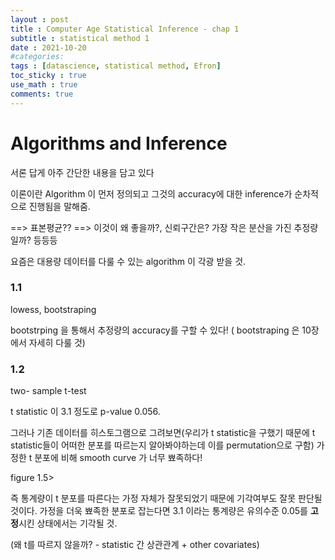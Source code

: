 ```yaml
---
layout : post
title : Computer Age Statistical Inference - chap 1
subtitle : statistical method 1
date : 2021-10-20
#categories:
tags : [datascience, statistical method, Efron]
toc_sticky : true
use_math : true
comments: true
---
```



# Algorithms and Inference

서론 답게 아주 간단한 내용을 담고 있다

이론이란 Algorithm 이 먼저 정의되고 그것의 accuracy에 대한 inference가 순차적으로 진행됨을 말해줌.

==> 표본평균?? ==> 이것이 왜 좋을까?, 신뢰구간은? 가장 작은 분산을 가진 추정량일까? 등등등 

요즘은 대용량 데이터를 다룰 수 있는 algorithm 이 각광 받을 것.


### 1.1
lowess, bootstraping

bootstrping 을 통해서 추정량의 accuracy를 구할 수 있다! ( bootstraping 은 10장에서 자세히 다룰 것)


### 1.2

two- sample t-test

t statistic 이 3.1 정도로 p-value 0.056.

그러나 기존 데이터를 히스토그램으로 그려보면(우리가 t statistic을 구했기 때문에 t statistic들이 어떠한 분포를 따르는지 알아봐야하는데 이를 permutation으로 구함) 가정한 t 분포에 비해 smooth curve 가 너무 뾰족하다!

figure 1.5>

즉 통계량이 t 분포를 따른다는 가정 자체가 잘못되었기 때문에 기각여부도 잘못 판단될 것이다. 가정을 더욱 뾰족한 분포로 잡는다면 3.1 이라는 통계량은 유의수준 0.05를 **고정**시킨 상태에서는 기각될 것.

(왜 t를 따르지 않을까? - statistic 간 상관관계 + other covariates)


